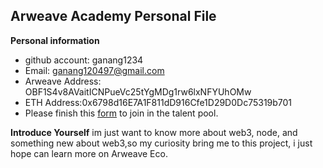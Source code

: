 ## Arweave Academy Personal File
**Personal information**
- github account: ganang1234
- Email: ganang120497@gmail.com
- Arweave Address: OBF1S4v8AVaitICNPueVc25tYgMDg1rw6lxNFYUhOMw
- ETH Address:0x6798d16E7A1F811dD916Cfe1D29D0Dc75319b701
- Please finish this [form](https://docs.google.com/forms/d/e/1FAIpQLSfWA5fIIcBgmRppm3jNz5vmf9Mai_QMVil-2pO4r7YKn_Zhtw/viewform?usp=sf_link) to join in the talent pool.

**Introduce Yourself**
im just want to know more about web3, node, and something new about web3,so my curiosity bring me to this project, i just hope can learn more on Arweave Eco.

